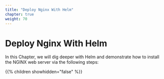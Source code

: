 ```yaml
---
title: "Deploy Nginx With Helm"
chapter: true
weight: 70
---
```


# Deploy Nginx With Helm

 In this Chapter, we will dig deeper with Helm and demonstrate how to install the NGINX web server via the following steps:
 
 {{% children showhidden="false" %}}
